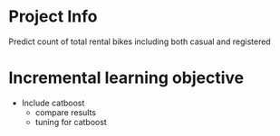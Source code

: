 # Project Info
Predict count of total rental bikes including both casual and registered

# Incremental learning objective
- Include catboost 
    - compare results
    - tuning for catboost 